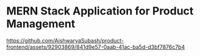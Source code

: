 # MERN Stack Application for Product Management



https://github.com/AishwaryaSubash/product-frontend/assets/92903869/841d9e57-0aab-41ac-ba5d-d3bf7876c7b4

